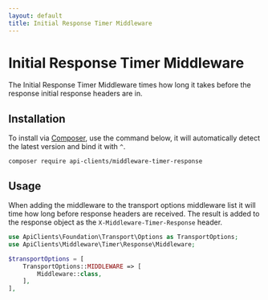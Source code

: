 ```yaml
---
layout: default
title: Initial Response Timer Middleware
---
```


# Initial Response Timer Middleware

The Initial Response Timer Middleware times how long it takes before the response initial
response headers are in. 

## Installation

To install via [Composer](http://getcomposer.org/), use the command below, it will automatically detect the latest version and bind it with `^`.

```
composer require api-clients/middleware-timer-response   
```

## Usage

When adding the middleware to the transport options middleware list it will time how 
long before response headers are received. The result is added to the response object 
as the `X-Middleware-Timer-Response` header.

```php
use ApiClients\Foundation\Transport\Options as TransportOptions;
use ApiClients\Middleware\Timer\Response\Middleware;

$transportOptions = [
    TransportOptions::MIDDLEWARE => [
        Middleware::class,
    ],
],
```
